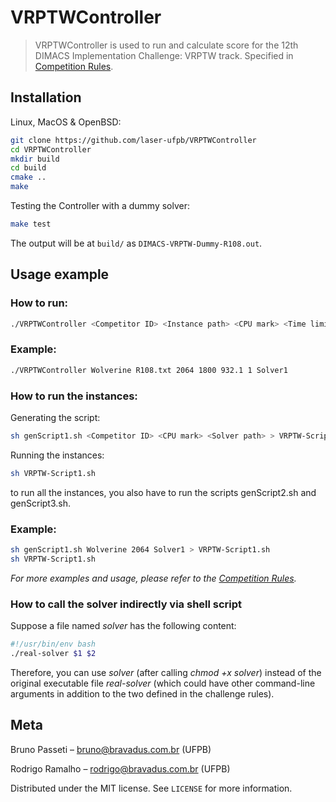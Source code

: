 # VRPTWController
> VRPTWController is used to run and calculate score for the 12th DIMACS Implementation Challenge: VRPTW track. Specified in [Competition Rules](http://dimacs.rutgers.edu/files/8516/3848/0275/VRPTW_Competition_Rules.pdf).

## Installation

Linux, MacOS & OpenBSD:

```sh
git clone https://github.com/laser-ufpb/VRPTWController
cd VRPTWController
mkdir build
cd build
cmake ..
make
```

Testing the Controller with a dummy solver:

```sh
make test
```

The output will be at `build/` as `DIMACS-VRPTW-Dummy-R108.out`.

## Usage example

### How to run:
```sh
./VRPTWController <Competitor ID> <Instance path> <CPU mark> <Time limit> <Instance BKS> <If BKS is optimal [0/1]> <Path to solver>
```

### Example:
```sh
./VRPTWController Wolverine R108.txt 2064 1800 932.1 1 Solver1
```

### How to run the instances:
Generating the script:
```sh
sh genScript1.sh <Competitor ID> <CPU mark> <Solver path> > VRPTW-Script1.sh
```
Running the instances:
```sh
sh VRPTW-Script1.sh
```

to run all the instances, you also have to run the scripts genScript2.sh and genScript3.sh.

### Example:
```sh
sh genScript1.sh Wolverine 2064 Solver1 > VRPTW-Script1.sh
sh VRPTW-Script1.sh
```
_For more examples and usage, please refer to the [Competition Rules](http://dimacs.rutgers.edu/files/8516/3848/0275/VRPTW_Competition_Rules.pdf)._

### How to call the solver indirectly via shell script
Suppose a file named <i>solver</i> has the following content:
```sh
#!/usr/bin/env bash
./real-solver $1 $2 
```
Therefore, you can use <i>solver</i> (after calling <i>chmod +x solver</i>) instead of the original executable file <i>real-solver</i> (which could have other command-line arguments in addition to the two defined in the challenge rules). 

## Meta

Bruno Passeti – bruno@bravadus.com.br (UFPB)

Rodrigo Ramalho – rodrigo@bravadus.com.br (UFPB)

Distributed under the MIT license. See ``LICENSE`` for more information.
